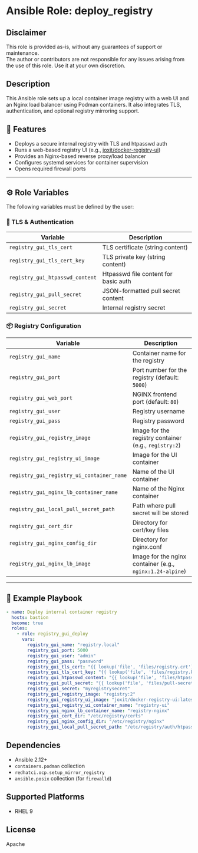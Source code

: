 # Ansible Role: deploy_registry

## Disclaimer
This role is provided as-is, without any guarantees of support or maintenance.  
The author or contributors are not responsible for any issues arising from the use of this role. Use it at your own discretion.

## Description
This Ansible role sets up a local container image registry with a web UI and an Nginx load balancer using Podman containers. It also integrates TLS, authentication, and optional registry mirroring support.

## 🧩 Features

- Deploys a secure internal registry with TLS and htpasswd auth  
- Runs a web-based registry UI (e.g., [joxit/docker-registry-ui](https://github.com/Joxit/docker-registry-ui))  
- Provides an Nginx-based reverse proxy/load balancer  
- Configures systemd services for container supervision  
- Opens required firewall ports  
---

## ⚙️ Role Variables

The following variables must be defined by the user:

### 🔐 TLS & Authentication

| Variable | Description |
|---------|-------------|
| `registry_gui_tls_cert` | TLS certificate (string content) |
| `registry_gui_tls_cert_key` | TLS private key (string content) |
| `registry_gui_htpasswd_content` | Htpasswd file content for basic auth |
| `registry_gui_pull_secret` | JSON-formatted pull secret content |
| `registry_gui_secret` | Internal registry secret |

### 📦 Registry Configuration

| Variable | Description |
|----------|-------------|
| `registry_gui_name` | Container name for the registry |
| `registry_gui_port` | Port number for the registry (default: `5000`) |
| `registry_gui_web_port` | NGINX frontend port (default: `80`) |
| `registry_gui_user` | Registry username |
| `registry_gui_pass` | Registry password |
| `registry_gui_registry_image` | Image for the registry container (e.g., `registry:2`) |
| `registry_gui_registry_ui_image` | Image for the UI container |
| `registry_gui_registry_ui_container_name` | Name of the UI container |
| `registry_gui_nginx_lb_container_name` | Name of the Nginx container |
| `registry_gui_local_pull_secret_path` | Path where pull secret will be stored |
| `registry_gui_cert_dir` | Directory for cert/key files |
| `registry_gui_nginx_config_dir` | Directory for nginx.conf |
| `registry_gui_nginx_lb_image` | Image for the nginx container (e.g., `nginx:1.24-alpine`) |

---

## 🔧 Example Playbook

```yaml
- name: Deploy internal container registry
  hosts: bastion
  become: true
  roles:
    - role: registry_gui_deploy
      vars:
        registry_gui_name: "registry.local"
        registry_gui_port: 5000
        registry_gui_user: "admin"
        registry_gui_pass: "password"
        registry_gui_tls_cert: "{{ lookup('file', 'files/registry.crt') }}"
        registry_gui_tls_cert_key: "{{ lookup('file', 'files/registry.key') }}"
        registry_gui_htpasswd_content: "{{ lookup('file', 'files/htpasswd') }}"
        registry_gui_pull_secret: "{{ lookup('file', 'files/pull-secret.json') }}"
        registry_gui_secret: "myregistrysecret"
        registry_gui_registry_image: "registry:2"
        registry_gui_registry_ui_image: "joxit/docker-registry-ui:latest"
        registry_gui_registry_ui_container_name: "registry-ui"
        registry_gui_nginx_lb_container_name: "registry-nginx"
        registry_gui_cert_dir: "/etc/registry/certs"
        registry_gui_nginx_config_dir: "/etc/registry/nginx"
        registry_gui_local_pull_secret_path: "/etc/registry/auth/htpasswd"
```
## Dependencies
- Ansible 2.12+
- `containers.podman` collection
- `redhatci.ocp.setup_mirror_registry`
- `ansible.posix` collection (for `firewalld`)

## Supported Platforms
- RHEL 9


License
-------

Apache